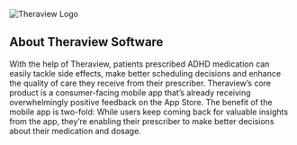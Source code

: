 ![Theraview Logo](https://uploads-ssl.webflow.com/623a485e98ae165283bd9c04/64ac71bc4542b678f533ca34_Theraview%20Graph%20Compressed.jpg)


## About Theraview Software
With the help of Theraview, patients prescribed ADHD medication can easily tackle side effects, make better scheduling decisions and enhance the quality of care they receive from their prescriber. Theraview’s core product is a consumer-facing mobile app that’s already receiving overwhelmingly positive feedback on the App Store. The benefit of the mobile app is two-fold: While users keep coming back for valuable insights from the app, they’re enabling their prescriber to make better decisions about their medication and dosage.
